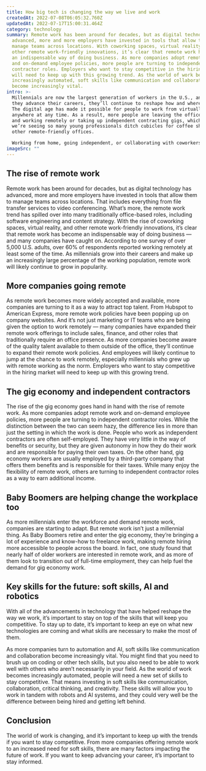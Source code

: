 ```yaml
---
title: How big tech is changing the way we live and work
createdAt: 2022-07-08T06:05:32.760Z
updatedAt: 2022-07-17T15:00:31.464Z
category: technology
summary: Remote work has been around for decades, but as digital technology has
  advanced, more and more employers have invested in tools that allow them to
  manage teams across locations. With coworking spaces, virtual reality, and
  other remote work-friendly innovations, it’s clear that remote work has become
  an indispensable way of doing business. As more companies adopt remote work
  and on-demand employee policies, more people are turning to independent
  contractor roles. Employers who want to stay competitive in the hiring market
  will need to keep up with this growing trend. As the world of work becomes
  increasingly automated, soft skills like communication and collaboration
  become increasingly vital.
intro: >-
  Millennials are now the largest generation of workers in the U.S., and as
  they advance their careers, they’ll continue to reshape how and where we work.
  The digital age has made it possible for people to work from virtually
  anywhere at any time. As a result, more people are leaving the office behind
  and working remotely or taking up independent contracting gigs, which is why
  we’re seeing so many young professionals ditch cubicles for coffee shops and
  other remote-friendly offices. 

  Working from home, going independent, or collaborating with coworkers online means millennials have given rise to what some have called “the gig economy.” It’s also prompted a shift in the types of companies people choose to work for and what skills they need to get hired in those roles — regardless of where they do that work. If you’re looking to join this world of work in 2020, here’s everything you need to know:
imageSrc: ""
---
```


## The rise of remote work

Remote work has been around for decades, but as digital technology has advanced, more and more employers have invested in tools that allow them to manage teams across locations. That includes everything from file transfer services to video conferencing. What’s more, the remote work trend has spilled over into many traditionally office-based roles, including software engineering and content strategy. With the rise of coworking spaces, virtual reality, and other remote work-friendly innovations, it’s clear that remote work has become an indispensable way of doing business — and many companies have caught on. According to one survey of over 5,000 U.S. adults, over 60% of respondents reported working remotely at least some of the time. As millennials grow into their careers and make up an increasingly large percentage of the working population, remote work will likely continue to grow in popularity.

## More companies going remote

As remote work becomes more widely accepted and available, more companies are turning to it as a way to attract top talent. From Hubspot to American Express, more remote work policies have been popping up on company websites. And it’s not just marketing or IT teams who are being given the option to work remotely — many companies have expanded their remote work offerings to include sales, finance, and other roles that traditionally require an office presence.
As more companies become aware of the quality talent available to them outside of the office, they’ll continue to expand their remote work policies. And employees will likely continue to jump at the chance to work remotely, especially millennials who grew up with remote working as the norm. Employers who want to stay competitive in the hiring market will need to keep up with this growing trend.

## The gig economy and independent contractors

The rise of the gig economy goes hand in hand with the rise of remote work. As more companies adopt remote work and on-demand employee policies, more people are turning to independent contractor roles. While the distinction between the two can seem hazy, the difference lies in more than just the setting in which the work is done.
People who work as independent contractors are often self-employed. They have very little in the way of benefits or security, but they are given autonomy in how they do their work and are responsible for paying their own taxes. On the other hand, gig economy workers are usually employed by a third-party company that offers them benefits and is responsible for their taxes.
While many enjoy the flexibility of remote work, others are turning to independent contractor roles as a way to earn additional income.

## Baby Boomers are helping change the workplace too

As more millennials enter the workforce and demand remote work, companies are starting to adapt. But remote work isn’t just a millennial thing. As Baby Boomers retire and enter the gig economy, they’re bringing a lot of experience and know-how to freelance work, making remote hiring more accessible to people across the board. In fact, one study found that nearly half of older workers are interested in remote work, and as more of them look to transition out of full-time employment, they can help fuel the demand for gig economy work.

## Key skills for the future: soft skills, AI and robotics

With all of the advancements in technology that have helped reshape the way we work, it’s important to stay on top of the skills that will keep you competitive. To stay up to date, it’s important to keep an eye on what new technologies are coming and what skills are necessary to make the most of them.

As more companies turn to automation and AI, soft skills like communication and collaboration become increasingly vital. You might find that you need to brush up on coding or other tech skills, but you also need to be able to work well with others who aren’t necessarily in your field.
As the world of work becomes increasingly automated, people will need a new set of skills to stay competitive. That means investing in soft skills like communication, collaboration, critical thinking, and creativity. These skills will allow you to work in tandem with robots and AI systems, and they could very well be the difference between being hired and getting left behind.

## Conclusion

The world of work is changing, and it’s important to keep up with the trends if you want to stay competitive. From more companies offering remote work to an increased need for soft skills, there are many factors impacting the future of work. If you want to keep advancing your career, it’s important to stay informed.
